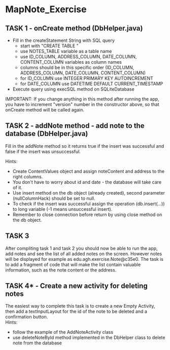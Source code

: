 # MapNote_Exercise
## TASK 1 - onCreate method (DbHelper.java)
+ Fill in the createStatement String with SQL query
  + start with "CREATE TABLE "
  + use NOTES_TABLE variable as a table name
  + use ID_COLUMN, ADDRESS_COLUMN, DATE_COLUMN, CONTENT_COLUMN variables as column names
  + columns should be in this specific order (ID_COLUMN, ADDRESS_COLUMN, DATE_COLUMN, CONTENT_COLUMN)
  + for ID_COLUMN use INTEGER PRIMARY KEY AUTOINCREMENT
  + for DATE_COLUMN use DATETIME DEFAULT CURRENT_TIMESTAMP
+ Execute query using execSQL method on SQLiteDatabase

IMPORTANT: If you change anything in this method after running the app, you have to increment "version" number in the constructor above, so that onCreate method will be called again.

## TASK 2 - addNote method - add note to the database (DbHelper.java)
Fill in the addNote method so it returns true if the insert was successful and false if the insert was unsuccessful.  
  
Hints:  
+ Create ContentValues object and assign noteContent and address to the right columns.
+ You don't have to worry about id and date - the database will take care of it.
+ Use insert method on the db object (already created), second parameter (nullColumnHack) should be set to null.
+ To check if the insert was successful assign the operation (db.insert(...)) to long variable (-1 means unsuccessful insert).
+ Remember to close connection before return by using close method on the db object.

## TASK 3
After compliting task 1 and task 2 you should now be able to run the app, add notes and see the list of all added notes on the screen. However notes will be displayed for example as edu.agh.exercise.Note@c35e0. The task is to add a fragment of code that will make the list contain valuable information, such as the note content or the address.

## TASK 4* - Create a new activity for deleting notes
The easiest way to complete this task is to create a new Empty Activity, then add a textInputLayout for the id of the note to be deleted and a confirmation button.  
Hints:  
+ follow the example of the AddNoteActivity class
+ use deleteNoteById method implemented in the DbHelper class to delete note from the database
